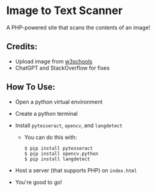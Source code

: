 # Image to Text Scanner
A PHP-powered site that scans the contents of an image!

## Credits: 
- Upload image from [w3schools](https://www.w3schools.com/php/php_file_upload.asp)
- ChatGPT and StackOverflow for fixes

## How To Use: 
- Open a python virtual environment 
- Create a python terminal
- Install `pytesseract`, `opencv`, and `langdetect`
    - You can do this with: 
    
        ```
        $ pip install pytesseract
        $ pip install opencv.python
        $ pip install langdetect
        ```
        
- Host a server (that supports PHP) on `index.html`
- You're good to go!
